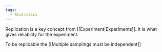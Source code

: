 ```yaml
---
tags:
  - Statistics
---
```

Replication is a key concept from [[Experiment|Experiments]]. It is what gives reliability for the experiment.

To be replicable the [[Multiple samplings must be independent]]